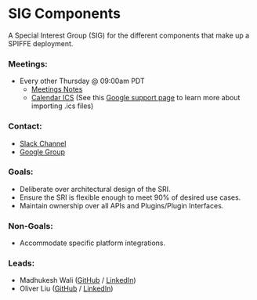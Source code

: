 # SIG Components

A Special Interest Group (SIG) for the different components that make up a SPIFFE deployment.

### Meetings:
* Every other Thursday @ 09:00am PDT
    * [Meetings Notes](https://docs.google.com/document/d/1uJCb9e932ponaKvln1PQkg72zJnEjbn-fJlZ5iZbTPk)
    * [Calendar ICS](https://calendar.google.com/calendar/ical/scytale.io_4qu8v9e1fhkq38ioh8tku7gf8o%40group.calendar.google.com/public/basic.ics) (See this [Google support page](https://support.google.com/calendar/answer/37100?co=GENIE.Platform%3DDesktop&hl=en) to learn more about importing .ics files)

### Contact:
* [Slack Channel](https://spiffe.slack.com/messages/sig-components/)
* [Google Group](https://groups.google.com/a/spiffe.io/forum/#!forum/sig-components)

### Goals:
* Deliberate over architectural design of the SRI.
* Ensure the SRI is flexible enough to meet 90% of desired use cases.
* Maintain ownership over all APIs and Plugins/Plugin Interfaces.

### Non-Goals:
* Accommodate specific platform integrations.

### Leads:
* Madhukesh Wali ([GitHub](https://github.com/walmav) / [LinkedIn](https://www.linkedin.com/in/mavwali/))
* Oliver Liu ([GitHub](https://github.com/myidpt) / [LinkedIn](https://www.linkedin.com/in/yonggang-oliver-liu-bbbb399/))
